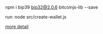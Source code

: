 npm i bip39 bip32@2.0.6 bitcoinjs-lib --save

run: node src/create-wallet.js


[more detail](https://javascript.plainenglish.io/generate-your-own-bitcoin-wallet-within-5-minutes-3c36176b47ee)
